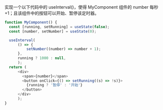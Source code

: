 实现一个以下代码中的 useInterval()，使得 MyComponent 组件的 number 每秒 +1；且该组件中的按钮可以开始、暂停该定时器。

```javascript
function MyComponent() {
  const [running, setRunning] = useState(false);
  const [number, setNumber] = useState(0);

  useInterval(
      () => {
          setNumber((number) => number + 1);
      },
      running ? 1000 : null,
      );
  return (
      <div>
        <span>{number}</span>
        <button onClick={() => setRunning((s) => !s)}>
          {running ? '暂停' : '开始'}
        </button>
      </div>
      );
}
```
